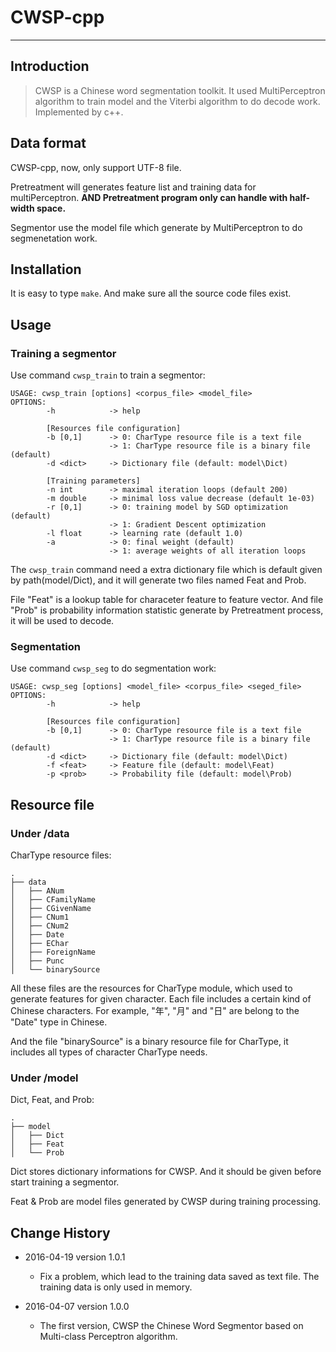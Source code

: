 # CWSP-cpp

----

## Introduction

> CWSP is a Chinese word segmentation toolkit. It used MultiPerceptron algorithm to train model and the Viterbi algorithm to do decode work. Implemented by c++.



## Data format

CWSP-cpp, now, only support UTF-8 file.

Pretreatment will generates feature list and training data for multiPerceptron. **AND Pretreatment program only can handle with half-width space.**

Segmentor use the model file which generate by MultiPerceptron to do segmenetation work.

## Installation

It is easy to type `make`. And make sure all the source code files exist.

## Usage

### Training a segmentor

Use command `cwsp_train` to train a segmentor:

```shell
USAGE: cwsp_train [options] <corpus_file> <model_file>
OPTIONS:
	    -h            -> help

	    [Resources file configuration]
    	-b [0,1]      -> 0: CharType resource file is a text file
        	          -> 1: CharType resource file is a binary file (default)
        -d <dict>     -> Dictionary file (default: model\Dict)

	    [Training parameters]
    	-n int        -> maximal iteration loops (default 200)
        -m double     -> minimal loss value decrease (default 1e-03)
	    -r [0,1]      -> 0: training model by SGD optimization (default)
    	              -> 1: Gradient Descent optimization
        -l float      -> learning rate (default 1.0)
	    -a            -> 0: final weight (default)
    	              -> 1: average weights of all iteration loops
```

The `cwsp_train` command need a extra dictionary file which is default given by path(model/Dict), and it will generate two files named Feat and Prob. 

File "Feat" is a lookup table for characeter feature to feature vector. And file "Prob" is probability information statistic generate by Pretreatment process, it will be used to decode.

### Segmentation

Use command `cwsp_seg` to do segmentation work:

```shell
USAGE: cwsp_seg [options] <model_file> <corpus_file> <seged_file>
OPTIONS:
	    -h            -> help

    	[Resources file configuration]
        -b [0,1]      -> 0: CharType resource file is a text file
	                  -> 1: CharType resource file is a binary file (default)
    	-d <dict>     -> Dictionary file (default: model\Dict)
        -f <feat>     -> Feature file (default: model\Feat)
	    -p <prob>     -> Probability file (default: model\Prob)
```

## Resource file

### Under /data

CharType resource files:

	.
	├── data
	│   ├── ANum
	│   ├── CFamilyName
	│   ├── CGivenName
	│   ├── CNum1
	│   ├── CNum2
	│   ├── Date
	│   ├── EChar
	│   ├── ForeignName
	│   ├── Punc
	│   └── binarySource

All these files are the resources for CharType module, which used to generate features for given character. Each file includes a certain kind of Chinese characters. For example, "年", "月" and "日" are belong to the "Date" type in Chinese.

And the file "binarySource" is a binary resource file for CharType, it includes all types of character CharType needs.

### Under /model

Dict, Feat, and Prob:

	.
	├── model
	│   ├── Dict
	│   ├── Feat
	│   └── Prob

Dict stores dictionary informations for CWSP. And it should be given before start training a segmentor.

Feat & Prob are model files generated by CWSP during training processing.


## Change History

- 2016-04-19 version 1.0.1

  - Fix a problem, which lead to the training data saved as text file. The training data is only used in memory. 

- 2016-04-07 version 1.0.0

  - The first version, CWSP the Chinese Word Segmentor based on Multi-class Perceptron algorithm. 
